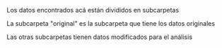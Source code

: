 Los datos encontrados acá están divididos en subcarpetas

La subcarpeta "original" es la subcarpeta que tiene los datos originales

Las otras subcarpetas tienen datos modificados para el análisis
